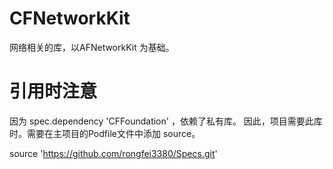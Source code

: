 # CFNetworkKit
网络相关的库，以AFNetworkKit 为基础。

# 引用时注意
因为 spec.dependency 'CFFoundation' ，依赖了私有库。 因此，项目需要此库时。需要在主项目的Podfile文件中添加 source。

source 'https://github.com/rongfei3380/Specs.git'